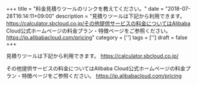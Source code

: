 +++
title = "料金見積りツールのリンクを教えてください。"
date = "2018-07-28T16:14:11+09:00"
description = "見積りツールは下記から利用できます。https://calculator.sbcloud.co.jp/その他提供サービスの料金についてはAlibaba Cloud公式ホームページの料金プラン・特徴ページをご参照ください。https://jp.alibabacloud.com/pricing"
category = ['']
tags = ['']
draft = false
+++

見積りツールは下記から利用できます。
https://calculator.sbcloud.co.jp/

その他提供サービスの料金についてはAlibaba Cloud公式ホームページの料金プラン・特徴ページをご参照ください。
https://jp.alibabacloud.com/pricing
